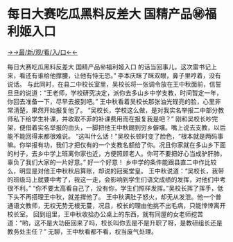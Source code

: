 # 每日大赛吃瓜黑料反差大 国精产品㊙️福利姬入口


<a href="https://gbghokp.senfoop.com">→→最/新/观/看/入/口←←</a>


每日大赛吃瓜黑料反差大 国精产品㊙️福利姬入口
的话当回事儿，这次雷书记上来，看还有谁给他撑腰，让他有恃无恐。”
李本庆眯了眯双眼，鼻子里哼着，没有说话。
与此同时，在县二中校长室里，吴校长将一张调令放在王中秋面前，信誓旦旦的说道：“王老师，学校研究决定，派你去多山乡中学支教，时间暂定一年，你回去准备一下，尽早去报到吧。”
王中秋看着吴校长那张油光锃亮的脸，心里非常清楚，果然开始报复他了。
“吴校长，学校这么做，是对我实名举报二中部分教师私下给学生补课，并收取不菲的补课费用而在报复我是吧？”
刚和吴校长吵完架，便借着实名举报的由头，一脚把他王中秋踢到穷乡僻壤。嘴上说去支教，以后能不能回得来都很难说。
“这叫什么话！”吴校长顿时变了脸色，“根本就是两码事嘛。你举报有功，我们才把仅有的一个支教名额给了你。况且你家就在多山乡下面的村子，去乡中学上班离你家也近，方便照顾老人。你可不要把好心当成驴肝肺，辜负了我们大家的一片好意。”
好一个好意！
乡中学的条件能跟县直二中作比较么，明显是对他王中秋秋后算账，却说的冠冕堂皇。
王中秋说道：“吴校长，我带的班级马上就要中考了，我这一走，会影响到学生们语文成绩的发挥，对他们中考很不利。”
“你不要太高看自己了，没有你，学生们照样发挥。”吴校长挥了挥手，低下头不再搭理王中秋，就差撵他了。
王中秋满肚子怒火，却无从发泄。他一个普通语文教师，无权无势无根无蔓，况且，校长的理由他挑不出毛病，只能悻悻离开校长室。
回到组里，王中秋收拾办公桌上的东西，就有同屋的女老师挖苦道：“哟，这不是大功臣回来了吗，校长叫你去是不是升职了呀，是教研组长还是教务处主任？”
无聊，王中秋看都不看，权当废气处理。

